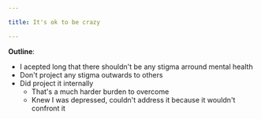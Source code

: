 ```yaml
---

title: It's ok to be crazy

---
```


__Outline__:

+ I acepted long that there shouldn't be any stigma arround mental health
+ Don't project any stigma outwards to others
+ Did project it internally
	+ That's a much harder burden to overcome
	+ Knew I was depressed, couldn't address it because it wouldn't confront it
